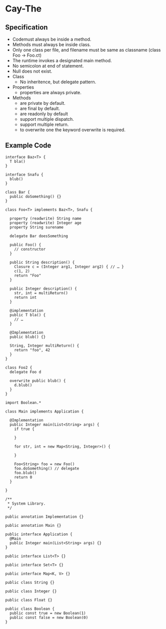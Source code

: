 # Cay-The

## Specification

- Codemust always be inside a method.
- Methods must always be inside class.
- Only one class per file, and filename must be same as classname (class Foo -> Foo.ct)
- The runtime invokes a designated main method.
- No semicolon at end of statement.
- Null does not exist.
- Class
    - No inheritence, but delegate pattern.
- Properties
    - properties are always private.
- Methods
    - are private by default.
    - are final by default.
    - are readonly by default
    - support multiple dispatch.
    - support multiple return.
    - to overwrite one the keyword overwrite is required.

## Example Code

    interface Baz<T> {
      T bla()
    }

    interface Snafu {
      blub()
    }

    class Bar {
      public doSomething() {}
    }

    class Foo<T> implements Baz<T>, Snafu {

      property (readwrite) String name
      property (readwrite) Integer age
      property String surename

      delegate Bar doesSomething

      public Foo() {
        // constructor
      }

      public String description() {
        Closure c = (Integer arg1, Integer arg2) { // … }
        c(1, 2)
        return "Foo"
      }

      public Integer description() {
        str, int = multiReturn()
        return int
      }

      @implementation
      public T bla() {
        // … 
      }

      @Implementation
      public blub() {}

      String, Integer multiReturn() {
        return "foo", 42
      }
    }

    class Foo2 {
      delegate Foo d

      overwrite public blub() {
        d.blub()
      }
    }

    import Boolean.*

    class Main implements Application {

      @Implementation
      public Integer main(List<String> args) {
        if true {
    
        }

        for str, int = new Map<String, Integer>() {

        }

        Foo<String> foo = new Foo()
        foo.doSomething() // delegate
        foo.blub()
        return 0
      }

    }

    /**
     * System Library.
     */

    public annotation Implementation {}

    public annotation Main {}

    public interface Application {
      @Main
      public Integer main(List<String> args) {}
    }

    public interface List<T> {}

    public interface Set<T> {}

    public interface Map<K, V> {}

    public class String {}

    public class Integer {}

    public class Float {}

    public class Boolean {
      public const true = new Boolean(1)
      public const false = new Boolean(0)
    }